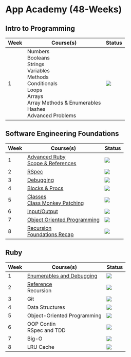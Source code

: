 # App Academy (48-Weeks)

## Intro to Programming

| Week | Course(s) | Status |
|------|-----------|--------|
|  1 | Numbers<br>Booleans<br>Strings<br>Variables<br>Methods<br>Conditionals<br>Loops<br>Arrays<br>Array Methods & Enumerables<br>Hashes<br>Advanced Problems | ![](https://img.shields.io/badge/-complete-green.svg) |

## Software Engineering Foundations

| Week | Course(s) | Status |
|------|-----------|--------|
|  1 | [Advanced Ruby](software_engineering_foundations/advanced_ruby/)<br>[Scope & References](software_engineering_foundations/scope_and_references/) | ![](https://img.shields.io/badge/-complete-green.svg) |
|  2 | [RSpec](software_engineering_foundations/rspec/) | ![](https://img.shields.io/badge/-complete-green.svg) |
|  3 | [Debugging](software_engineering_foundations/debugging) | ![](https://img.shields.io/badge/-complete-green.svg) |
|  4 | [Blocks & Procs](software_engineering_foundations/blocks_and_procs/) | ![](https://img.shields.io/badge/-complete-green.svg) |
|  5 | [Classes](software_engineering_foundations/classes/)<br>[Class Monkey Patching](software_engineering_foundations/class_monkey_patching/) | ![](https://img.shields.io/badge/-complete-green.svg) |
|  6 | [Input/Output](software_engineering_foundations/input_output/) | ![](https://img.shields.io/badge/-complete-green.svg) |
|  7 | [Object Oriented Programming](software_engineering_foundations/object_oriented_programming/) | ![](https://img.shields.io/badge/-complete-green.svg) |
|  8 | [Recursion](software_engineering_foundations/recursion/)<br>[Foundations Recap](software_engineering_foundations/foundations_recap/) | ![](https://img.shields.io/badge/-complete-green.svg) |

## Ruby

| Week | Course(s) | Status |
|------|-----------|--------|
| 1 | [Enumerables and Debugging](ruby/enumerables_and_debugging/) | ![](https://img.shields.io/badge/-complete-green.svg) |
| 2 | [Reference](ruby/reference/)<br>Recursion | ![](https://img.shields.io/badge/-working-yellow.svg) |
| 3 | Git | ![](https://img.shields.io/badge/-pending-red.svg) |
| 4 | Data Structures | ![](https://img.shields.io/badge/-pending-red.svg) |
| 5 | Object-Oriented Programming | ![](https://img.shields.io/badge/-pending-red.svg) |
| 6 | OOP Contin<br>RSpec and TDD | ![](https://img.shields.io/badge/-pending-red.svg) |
| 7 | Big-O | ![](https://img.shields.io/badge/-pending-red.svg) |
| 8 | LRU Cache | ![](https://img.shields.io/badge/-pending-red.svg) |
